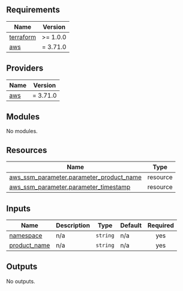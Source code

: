 ## Requirements

| Name | Version |
|------|---------|
| <a name="requirement_terraform"></a> [terraform](#requirement\_terraform) | >= 1.0.0 |
| <a name="requirement_aws"></a> [aws](#requirement\_aws) | = 3.71.0 |

## Providers

| Name | Version |
|------|---------|
| <a name="provider_aws"></a> [aws](#provider\_aws) | = 3.71.0 |

## Modules

No modules.

## Resources

| Name | Type |
|------|------|
| [aws_ssm_parameter.parameter_product_name](https://registry.terraform.io/providers/hashicorp/aws/3.71.0/docs/resources/ssm_parameter) | resource |
| [aws_ssm_parameter.parameter_timestamp](https://registry.terraform.io/providers/hashicorp/aws/3.71.0/docs/resources/ssm_parameter) | resource |

## Inputs

| Name | Description | Type | Default | Required |
|------|-------------|------|---------|:--------:|
| <a name="input_namespace"></a> [namespace](#input\_namespace) | n/a | `string` | n/a | yes |
| <a name="input_product_name"></a> [product\_name](#input\_product\_name) | n/a | `string` | n/a | yes |

## Outputs

No outputs.
